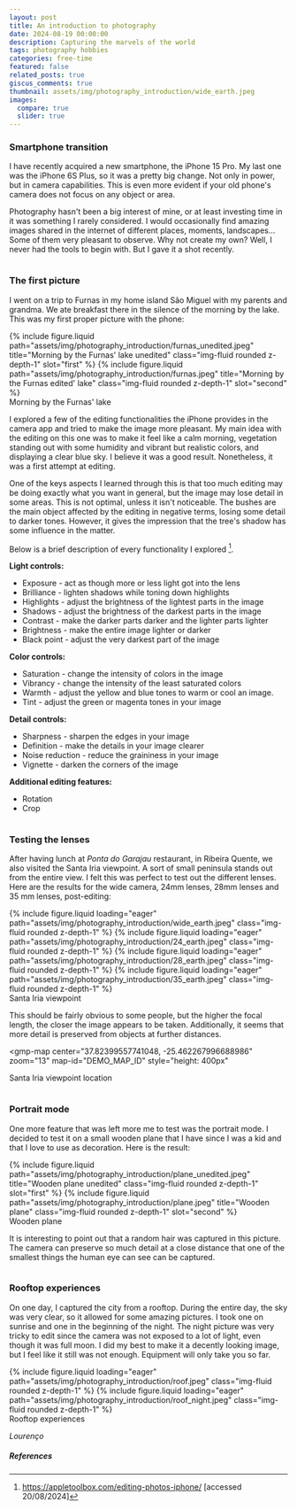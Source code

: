 ```yaml
---
layout: post
title: An introduction to photography
date: 2024-08-19 00:00:00
description: Capturing the marvels of the world
tags: photography hobbies
categories: free-time
featured: false
related_posts: true
giscus_comments: true
thumbnail: assets/img/photography_introduction/wide_earth.jpeg
images:
  compare: true
  slider: true
---
```


### Smartphone transition

<p>I have recently acquired a new smartphone, the iPhone 15 Pro. My last one was the iPhone 6S Plus, so it was a pretty big change. Not only in power, but in camera capabilities. This is even more evident if your old phone's camera does not focus on any object or area.</p>

<p>Photography hasn't been a big interest of mine, or at least investing time in it was something I rarely considered. I would occasionally find amazing images shared in the internet of different places, moments, landscapes... Some of them very pleasant to observe. Why not create my own? Well, I never had the tools to begin with. But I gave it a shot recently.</p>

<p style="margin-bottom:1cm;"></p>


### The first picture

<p>I went on a trip to Furnas in my home island São Miguel with my parents and grandma. We ate breakfast there in the silence of the morning by the lake. This was my first proper picture with the phone:</p>

<img-comparison-slider>
  {% include figure.liquid path="assets/img/photography_introduction/furnas_unedited.jpeg" title="Morning by the Furnas' lake unedited" class="img-fluid rounded z-depth-1" slot="first" %}
  {% include figure.liquid path="assets/img/photography_introduction/furnas.jpeg" title="Morning by the Furnas edited' lake" class="img-fluid rounded z-depth-1" slot="second" %}
</img-comparison-slider>
<div class="caption">
Morning by the Furnas' lake
</div>

<p>I explored a few of the editing functionalities the iPhone provides in the camera app and tried to make the image more pleasant. My main idea with the editing on this one was to make it feel like a calm morning, vegetation standing out with some humidity and vibrant but realistic colors, and displaying a clear blue sky. I believe it was a good result. Nonetheless, it was a first attempt at editing.</p>

One of the keys aspects I learned through this is that too much editing may be doing exactly what you want in general, but the image may lose detail in some areas. This is not optimal, unless it isn't noticeable. The bushes are the main object affected by the editing in negative terms, losing some detail to darker tones. However, it gives the impression that the tree's shadow has some influence in the matter.

Below is a brief description of every functionality I explored [^1].

**Light controls:**
<ul>
  <li>Exposure - act as though more or less light got into the lens</li>
  <li>Brilliance - lighten shadows while toning down highlights</li>
  <li>Highlights - adjust the brightness of the lightest parts in the image</li>
  <li>Shadows - adjust the brightness of the darkest parts in the image</li>
  <li>Contrast - make the darker parts darker and the lighter parts lighter</li>
  <li>Brightness - make the entire image lighter or darker</li>
  <li>Black point - adjust the very darkest part of the image</li>
</ul>

**Color controls:**
<ul>
  <li>Saturation - change the intensity of colors in the image</li>
  <li>Vibrancy - change the intensity of the least saturated colors</li>
  <li>Warmth - adjust the yellow and blue tones to warm or cool an image.</li>
  <li>Tint - adjust the green or magenta tones in your image</li>
</ul>

**Detail controls:**
<ul>
  <li>Sharpness - sharpen the edges in your image</li>
  <li>Definition - make the details in your image clearer</li>
  <li>Noise reduction - reduce the graininess in your image</li>
  <li>Vignette - darken the corners of the image</li>
</ul>

**Additional editing features:**
<ul>
  <li>Rotation</li>
  <li>Crop</li>
</ul>

<p style="margin-bottom:1cm;"></p>


### Testing the lenses

After having lunch at _Ponta do Garajau_ restaurant, in Ribeira Quente, we also visited the Santa Iria viewpoint. A sort of small peninsula stands out from the entire view. I felt this was perfect to test out the different lenses. Here are the results for the wide camera, 24mm lenses, 28mm lenses and 35 mm lenses, post-editing:

<swiper-container keyboard="true" navigation="true" pagination="false" rewind="true">
  <swiper-slide>{% include figure.liquid loading="eager" path="assets/img/photography_introduction/wide_earth.jpeg" class="img-fluid rounded z-depth-1" %}</swiper-slide>
  <swiper-slide>{% include figure.liquid loading="eager" path="assets/img/photography_introduction/24_earth.jpeg" class="img-fluid rounded z-depth-1" %}</swiper-slide>
  <swiper-slide>{% include figure.liquid loading="eager" path="assets/img/photography_introduction/28_earth.jpeg" class="img-fluid rounded z-depth-1" %}</swiper-slide>
  <swiper-slide>{% include figure.liquid loading="eager" path="assets/img/photography_introduction/35_earth.jpeg" class="img-fluid rounded z-depth-1" %}</swiper-slide>
</swiper-container>
<div class="caption">
Santa Iria viewpoint
</div>

This should be fairly obvious to some people, but the higher the focal length, the closer the image appears to be taken. Additionally, it seems that more detail is preserved from objects at further distances.

<gmp-map
      center="37.82399557741048, -25.462267996688986"
      zoom="13"
      map-id="DEMO_MAP_ID"
      style="height: 400px"
></gmp-map>
<script
    src="https://maps.googleapis.com/maps/api/js?key=AIzaSyB41DRUbKWJHPxaFjMAwdrzWzbVKartNGg&libraries=maps&v=beta"
></script>
<div class="caption">
Santa Iria viewpoint location
</div>

<p style="margin-bottom:1cm;"></p>


### Portrait mode

One more feature that was left more me to test was the portrait mode. I decided to test it on a small wooden plane that I have since I was a kid and that I love to use as decoration. Here is the result:

<img-comparison-slider>
  {% include figure.liquid path="assets/img/photography_introduction/plane_unedited.jpeg" title="Wooden plane unedited" class="img-fluid rounded z-depth-1" slot="first" %}
  {% include figure.liquid path="assets/img/photography_introduction/plane.jpeg" title="Wooden plane" class="img-fluid rounded z-depth-1" slot="second" %}
</img-comparison-slider>
<div class="caption">
Wooden plane
</div>

It is interesting to point out that a random hair was captured in this picture. The camera can preserve so much detail at a close distance that one of the smallest things the human eye can see can be captured.

<p style="margin-bottom:1cm;"></p>


### Rooftop experiences

On one day, I captured the city from a rooftop. During the entire day, the sky was very clear, so it allowed for some amazing pictures. I took one on sunrise and one in the beginning of the night. The night picture was very tricky to edit since the camera was not exposed to a lot of light, even though it was full moon. I did my best to make it a decently looking image, but I feel like it still was not enough. Equipment will only take you so far.

<swiper-container keyboard="true" navigation="true" pagination="false" rewind="true">
  <swiper-slide>{% include figure.liquid loading="eager" path="assets/img/photography_introduction/roof.jpeg" class="img-fluid rounded z-depth-1" %}</swiper-slide>
  <swiper-slide>{% include figure.liquid loading="eager" path="assets/img/photography_introduction/roof_night.jpeg" class="img-fluid rounded z-depth-1" %}</swiper-slide>
</swiper-container>
<div class="caption">
Rooftop experiences
</div>


_Lourenço_

##### <b>References</b>

[^1]: <a href="https://appletoolbox.com/editing-photos-iphone/">https://appletoolbox.com/editing-photos-iphone/</a> [accessed 20/08/2024]